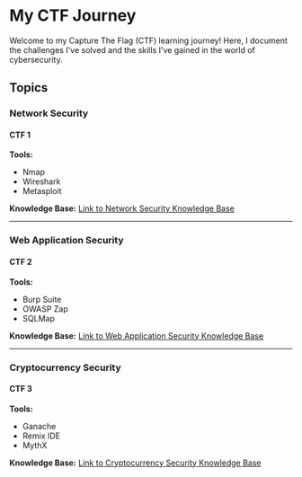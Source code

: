 # My CTF Journey

Welcome to my Capture The Flag (CTF) learning journey! Here, I document the challenges I've solved and the skills I've gained in the world of cybersecurity.

## Topics

### Network Security

#### CTF 1

**Tools:**
- Nmap
- Wireshark
- Metasploit

**Knowledge Base:**
[Link to Network Security Knowledge Base](#)

---

### Web Application Security

#### CTF 2

**Tools:**
- Burp Suite
- OWASP Zap
- SQLMap

**Knowledge Base:**
[Link to Web Application Security Knowledge Base](#)

---

### Cryptocurrency Security

#### CTF 3

**Tools:**
- Ganache
- Remix IDE
- MythX

**Knowledge Base:**
[Link to Cryptocurrency Security Knowledge Base](#)

